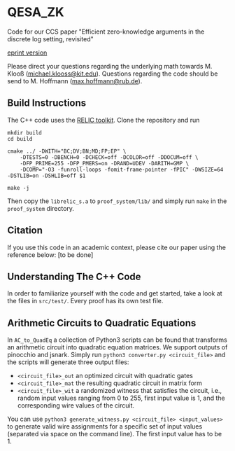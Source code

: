 # QESA_ZK
Code for our CCS paper "Efficient zero-knowledge arguments in the discrete log setting, revisited"

[eprint version](https://eprint.iacr.org/2019/944)

Please direct your questions regarding the underlying math towards M. Klooß (michael.klooss@kit.edu).
Questions regarding the code should be send to M. Hoffmann (max.hoffmann@rub.de).

## Build Instructions
The C++ code uses the [RELIC toolkit](https://github.com/relic-toolkit/relic).
Clone the repository and run
```
mkdir build
cd build

cmake ../ -DWITH="BC;DV;BN;MD;FP;EP" \
    -DTESTS=0 -DBENCH=0 -DCHECK=off -DCOLOR=off -DDOCUM=off \
    -DFP_PRIME=255 -DFP_PMERS=on -DRAND=UDEV -DARITH=GMP \
    -DCOMP="-O3 -funroll-loops -fomit-frame-pointer -fPIC" -DWSIZE=64 -DSTLIB=on -DSHLIB=off $1

make -j
```

Then copy the `librelic_s.a` to `proof_system/lib/` and simply run `make` in the `proof_system` directory.

## Citation
If you use this code in an academic context, please cite our paper using the reference below:
\[to be done\]

## Understanding The C++ Code
In order to familiarize yourself with the code and get started, take a look at the files in `src/test/`.
Every proof has its own test file.

## Arithmetic Circuits to Quadratic Equations
In `AC_to_QuadEq` a collection of Python3 scripts can be found that transforms an arithmetic circuit into quadratic equation matrices.
We support outputs of pinocchio and jsnark.
Simply run `python3 converter.py <circuit_file>` and the scripts will generate three output files:
* `<circuit_file>_out` an optimized circuit with quadratic gates
* `<circuit_file>_mat` the resulting quadratic circuit in matrix form
* `<circuit_file>_wit` a randomized witness that satisfies the circuit, i.e., random input values ranging from 0 to 255, first input value is 1, and the corresponding wire values of the circuit.


You can use `python3 generate_witness.py <circuit_file> <input_values>` to generate valid wire assignments for a specific set of input values (separated via space on the command line).
The first input value has to be 1.
